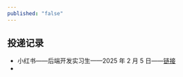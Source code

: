 ```yaml
---
published: "false"
---
```

## 投递记录
- 小红书——后端开发实习生——2025 年 2 月 5 日——[链接](https://job.xiaohongshu.com/campus/record)
- 